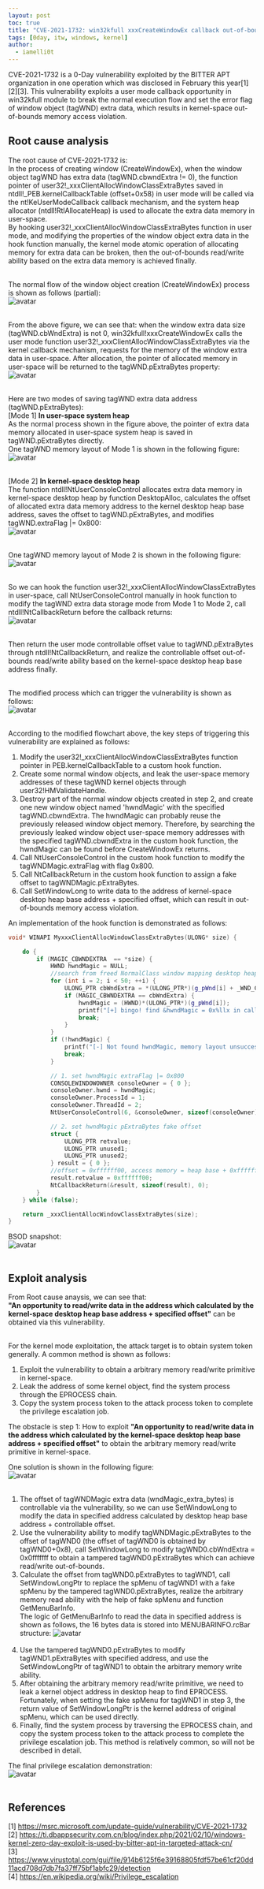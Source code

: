 ```yaml
---
layout: post
toc: true
title: "CVE-2021-1732: win32kfull xxxCreateWindowEx callback out-of-bounds"
tags: [0day, itw, windows, kernel]
author:
  - iamelli0t
---
```


CVE-2021-1732 is a 0-Day vulnerability exploited by the BITTER APT organization in one operation which was disclosed in February this year[1][2][3]. This vulnerability exploits a user mode callback opportunity in win32kfull module to break the normal execution flow and set the error flag of window object (tagWND) extra data, which results in kernel-space out-of-bounds memory access violation.

## Root cause analysis
The root cause of CVE-2021-1732 is:<br>
In the process of creating window (CreateWindowEx), when the window object tagWND has extra data (tagWND.cbwndExtra != 0), the function pointer of user32!_xxxClientAllocWindowClassExtraBytes saved in ntdll!_PEB.kernelCallbackTable (offset+0x58) in user mode will be called via the nt!KeUserModeCallback callback mechanism, and the system heap allocator (ntdll!RtlAllocateHeap) is used to allocate the extra data memory in user-space.<br>
By hooking user32!_xxxClientAllocWindowClassExtraBytes function in user mode, and modifying the properties of the window object extra data in the hook function manually, the kernel mode atomic operation of allocating memory for extra data can be broken, then the out-of-bounds read/write ability based on the extra data memory is achieved finally.<br><br>

The normal flow of the window object creation (CreateWindowEx) process is shown as follows (partial):<br>
![avatar](/images/CVE-2021-1732/1.png)<br><br>

From the above figure, we can see that: when the window extra data size (tagWND.cbWndExtra) is not 0, win32kfull!xxxCreateWindowEx calls the user mode function user32!_xxxClientAllocWindowClassExtraBytes via the kernel callback mechanism, requests for the memory of the window extra data in user-space. After allocation, the pointer of allocated memory in user-space will be returned to the tagWND.pExtraBytes property:<br>
![avatar](/images/CVE-2021-1732/2.png)<br><br>

Here are two modes of saving tagWND extra data address (tagWND.pExtraBytes):<br>
[Mode 1] **In user-space system heap**<br>
As the normal process shown in the figure above, the pointer of extra data memory allocated in user-space system heap is saved in tagWND.pExtraBytes directly.<br>
One tagWND memory layout of Mode 1 is shown in the following figure:<br>
![avatar](/images/CVE-2021-1732/3.png)<br><br>

[Mode 2] **In kernel-space desktop heap**<br>
The function ntdll!NtUserConsoleControl allocates extra data memory in kernel-space desktop heap by function DesktopAlloc, calculates the offset of allocated extra data memory address to the kernel desktop heap base address, saves the offset to tagWND.pExtraBytes, and modifies tagWND.extraFlag |= 0x800:<br>
![avatar](/images/CVE-2021-1732/4.png)<br><br>

One tagWND memory layout of Mode 2 is shown in the following figure:
![avatar](/images/CVE-2021-1732/5.png)<br><br>

So we can hook the function user32!_xxxClientAllocWindowClassExtraBytes in user-space, call NtUserConsoleControl manually in hook function to modify the tagWND extra data storage mode from Mode 1 to Mode 2, call ntdll!NtCallbackReturn before the callback returns:<br>
![avatar](/images/CVE-2021-1732/6.png)<br><br>

Then return the user mode controllable offset value to tagWND.pExtraBytes through ntdll!NtCallbackReturn, and realize the controllable offset out-of-bounds read/write ability based on the kernel-space desktop heap base address finally.<br><br>

The modified process which can trigger the vulnerability is shown as follows:<br>
![avatar](/images/CVE-2021-1732/7.png)<br><br>

According to the modified flowchart above, the key steps of triggering this vulnerability are explained as follows:<br>
1. Modify the user32!_xxxClientAllocWindowClassExtraBytes function pointer in PEB.kernelCallbackTable to a custom hook function.
2. Create some normal window objects, and leak the user-space memory addresses of these tagWND kernel objects through user32!HMValidateHandle.
3. Destroy part of the normal window objects created in step 2, and create one new window object named 'hwndMagic' with the specified tagWND.cbwndExtra. The hwndMagic can probably reuse the previously released window object memory. Therefore, by searching the previously leaked window object user-space memory addresses with the specified tagWND.cbwndExtra in the custom hook function, the hwndMagic can be found before CreateWindowEx returns.
4. Call NtUserConsoleControl in the custom hook function to modify the tagWNDMagic.extraFlag with flag 0x800.
5. Call NtCallbackReturn in the custom hook function to assign a fake offset to tagWNDMagic.pExtraBytes.
6. Call SetWindowLong to write data to the address of kernel-space desktop heap base address + specified offset, which can result in out-of-bounds memory access violation.

An implementation of the hook function is demonstrated as follows:<br>
```cpp
void* WINAPI MyxxxClientAllocWindowClassExtraBytes(ULONG* size) {

	do {
		if (MAGIC_CBWNDEXTRA  == *size) {
			HWND hwndMagic = NULL;
			//search from freed NormalClass window mapping desktop heap
			for (int i = 2; i < 50; ++i) {
				ULONG_PTR cbWndExtra = *(ULONG_PTR*)(g_pWnd[i] + _WND_CBWNDEXTRA_OFFSET);
				if (MAGIC_CBWNDEXTRA == cbWndExtra) {
					hwndMagic = (HWND)*(ULONG_PTR*)(g_pWnd[i]);
					printf("[+] bingo! find &hwndMagic = 0x%llx in callback :) \n", g_pWnd[i]);
					break;
				}
			}
			if (!hwndMagic) {
				printf("[-] Not found hwndMagic, memory layout unsuccessfully :( \n");
				break;
			}

			// 1. set hwndMagic extraFlag |= 0x800
			CONSOLEWINDOWOWNER consoleOwner = { 0 };
			consoleOwner.hwnd = hwndMagic;
			consoleOwner.ProcessId = 1;
			consoleOwner.ThreadId = 2;
			NtUserConsoleControl(6, &consoleOwner, sizeof(consoleOwner));

			// 2. set hwndMagic pExtraBytes fake offset
			struct {
				ULONG_PTR retvalue;
				ULONG_PTR unused1;
				ULONG_PTR unused2;
			} result = { 0 };		
			//offset = 0xffffff00, access memory = heap base + 0xffffff00, trigger BSOD	
			result.retvalue = 0xffffff00;			
			NtCallbackReturn(&result, sizeof(result), 0);
		}
	} while (false);

	return _xxxClientAllocWindowClassExtraBytes(size);
}
```

BSOD snapshot:<br>
![avatar](/images/CVE-2021-1732/8.png)<br><br>


## Exploit analysis
From Root cause anaysis, we can see that:<br>
**"An opportunity to read/write data in the address which calculated by the kernel-space desktop heap base address + specified offset"** can be obtained via this vulnerability.

<br>For the kernel mode exploitation, the attack target is to obtain system token generally. A common method is shown as follows:<br>
1. Exploit the vulnerability to obtain a arbitrary memory read/write primitive in kernel-space.
2. Leak the address of some kernel object, find the system process through the EPROCESS chain.
3. Copy the system process token to the attack process token to complete the privilege escalation job.

The obstacle is step 1: How to exploit **"An opportunity to read/write data in the address which calculated by the kernel-space desktop heap base address + specified offset"** to obtain the arbitrary memory read/write primitive in kernel-space.<br>

One solution is shown in the following figure:<br>
![avatar](/images/CVE-2021-1732/9.png)<br><br>

1. The offset of tagWNDMagic extra data (wndMagic_extra_bytes) is controllable via the vulnerability, so we can use SetWindowLong to modify the data in specified address calculated by desktop heap base address + controllable offset.
2. Use the vulnerability ability to modify tagWNDMagic.pExtraBytes to the offset of tagWND0 (the offset of tagWND0 is obtained by tagWND0+0x8), call SetWindowLong to modify tagWND0.cbWndExtra = 0x0fffffff to obtain a tampered tagWND0.pExtraBytes which can achieve read/write out-of-bounds.
3. Calculate the offset from tagWND0.pExtraBytes to tagWND1, call SetWindowLongPtr to replace the spMenu of tagWND1 with a fake spMenu by the tampered tagWND0.pExtraBytes, realize the arbitrary memory read ability with the help of fake spMenu and function GetMenuBarInfo.<br>
The logic of GetMenuBarInfo to read the data in specified address is shown as follows, the 16 bytes data is stored into MENUBARINFO.rcBar structure:
![avatar](/images/CVE-2021-1732/10.png)<br><br>
4. Use the tampered tagWND0.pExtraBytes to modify tagWND1.pExtraBytes with specified address, and use the SetWindowLongPtr of tagWND1 to obtain the arbitrary memory write ability.
5. After obtaining the arbitrary memory read/write primitive, we need to leak a kernel object address in desktop heap to find EPROCESS. Fortunately, when setting the fake spMenu for tagWND1 in step 3, the return value of SetWindowLongPtr is the kernel address of original spMenu, which can be used directly.
6. Finally, find the system process by traversing the EPROCESS chain, and copy the system process token to the attack process to complete the privilege escalation job. This method is relatively common, so will not be described in detail.

The final privilege escalation demonstration:<br>
![avatar](/images/CVE-2021-1732/11.png)<br><br>

## References
[1] https://msrc.microsoft.com/update-guide/vulnerability/CVE-2021-1732<br>
[2] https://ti.dbappsecurity.com.cn/blog/index.php/2021/02/10/windows-kernel-zero-day-exploit-is-used-by-bitter-apt-in-targeted-attack-cn/<br>
[3] https://www.virustotal.com/gui/file/914b6125f6e39168805fdf57be61cf20dd11acd708d7db7fa37ff75bf1abfc29/detection<br>
[4] https://en.wikipedia.org/wiki/Privilege_escalation<br>
